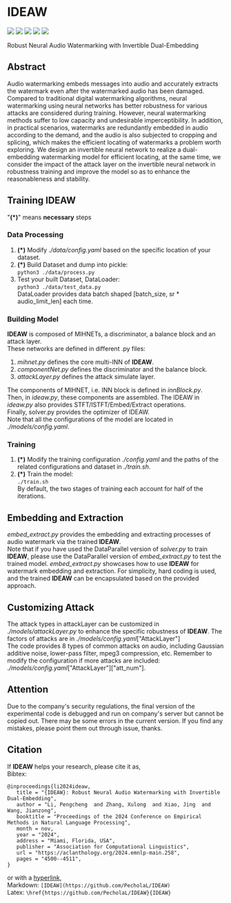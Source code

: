 # IDEAW
[![](https://img.shields.io/badge/LICENSE-Apache_2.0-yellow?style=flat)](https://github.com/PecholaL/IDEAW/blob/main/LICENSE) 
[![](https://img.shields.io/badge/EMNLP-2024-green?style=flat)](https://2024.emnlp.org) 
[![](https://img.shields.io/badge/AI-security-pink?style=flat)](https://github.com/PecholaL/IDEAW) 
[![](https://img.shields.io/badge/arXiv-2409.19627-red?style=flat)](https://arxiv.org/pdf/2409.19627) 
[![](https://img.shields.io/badge/Pechola_L-blue?style=flat)](https://github.com/PecholaL)  

Robust Neural Audio Watermarking with Invertible Dual-Embedding  
<!-- [IDEAW home page](https://pecholal.github.io/IDEAW-demo/) -->

## Abstract
Audio watermarking embeds messages into audio and accurately extracts the watermark even after the watermarked audio has been damaged. Compared to traditional digital watermarking algorithms, neural watermarking using neural networks has better robustness for various attacks are considered during training. However, neural watermarking methods suffer to low capacity and undesirable imperceptibility. In addition, in practical scenarios, watermarks are redundantly embedded in audio according to the demand, and the audio is also subjected to cropping and splicing, which makes the efficient locating of watermarks a problem worth exploring. We design an invertible neural network to realize a dual-embedding watermarking model for efficient locating, at the same time, we consider the impact of the attack layer on the invertible neural network in robustness training and improve the model so as to enhance the reasonableness and stability.

## Training IDEAW
"**(\*)**" means **necessary** steps  

### Data Processing
1. **(\*)** Modify *./data/config.yaml* based on the specific location of your dataset.  
2. **(\*)** Build Dataset and dump into pickle:  
   `python3 ./data/process.py`  
3. Test your built Dataset, DataLoader:  
   `python3 ./data/test_data.py`  
   DataLoader provides data batch shaped [batch_size, sr * audio_limit_len] each time.  

### Building Model
**IDEAW** is composed of MIHNETs, a discriminator, a balance block and an attack layer.  
These networks are defined in different .py files:  
1. *mihnet.py* defines the core multi-INN of **IDEAW**.  
2. *componentNet.py* defines the discriminator and the balance block.  
3. *attackLayer.py* defines the attack simulate layer.  

The components of MIHNET, i.e. INN block is defined in *innBlock.py*.  
Then, in *ideaw.py*, these components are assembled. The IDEAW in *ideaw.py* also provides STFT/ISTFT/Embed/Extract operations.  
Finally, solver.py provides the optimizer of IDEAW.  
Note that all the configurations of the model are located in *./models/config.yaml*.  

### Training
1. **(\*)** Modify the training configuration *./config.yaml* and the paths of the related configurations and dataset in *./train.sh*.  
2. **(\*)** Train the model:  
   `./train.sh`  
By default, the two stages of training each account for half of the iterations.

## Embedding and Extraction
*embed_extract.py* provides the embedding and extracting processes of audio watermark via the trained **IDEAW**.  
Note that if you have used the DataParallel version of *solver.py* to train **IDEAW**, please use the DataParallel version of *embed_extract.py* to test the trained model. *embed_extract.py* showcases how to use **IDEAW** for watermark embedding and extraction. For simplicity, hard coding is used, and the trained **IDEAW** can be encapsulated based on the provided approach.

## Customizing Attack
The attack types in attackLayer can be customized in *./models/attackLayer.py* to enhance the specific robustness of **IDEAW**. The factors of attacks are in *./models/config.yaml*["AttackLayer"]  
The code provides 8 types of common attacks on audio, including Gaussian additive noise, lower-pass filter, mpeg3 compression, etc.
Remember to modify the configuration if more attacks are included:  
*./models/config.yaml*["AttackLayer"]["att_num"].

## Attention
Due to the company's security regulations, the final version of the experimental code is debugged and run on company's server but cannot be copied out. There may be some errors in the current version. If you find any mistakes, please point them out through issue, thanks.

## Citation
If **IDEAW** helps your research, please cite it as,  
Bibtex:  
```
@inproceedings{li2024ideaw,
   title = "{IDEAW}: Robust Neural Audio Watermarking with Invertible Dual-Embedding",
   author = "Li, Pengcheng  and Zhang, Xulong  and Xiao, Jing  and Wang, Jianzong",
   booktitle = "Proceedings of the 2024 Conference on Empirical Methods in Natural Language Processing",
   month = nov,
   year = "2024",
   address = "Miami, Florida, USA",
   publisher = "Association for Computational Linguistics",
   url = "https://aclanthology.org/2024.emnlp-main.258",
   pages = "4500--4511",
}
``` 

or with a [hyperlink](https://github.com/PecholaL/IDEAW),  
Markdown: `[IDEAW](https://github.com/PecholaL/IDEAW)`  
Latex: `\href{https://github.com/PecholaL/IDEAW}{IDEAW}`